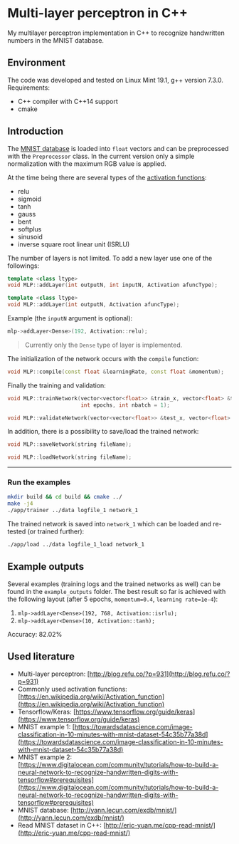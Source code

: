 # Multi-layer perceptron in C++

My multilayer perceptron implementation in C++ to recognize handwritten numbers in the MNIST database.

## Environment

The code was developed and tested on Linux Mint 19.1, g++ version 7.3.0. Requirements:

* C++ compiler with C++14 support
* cmake

## Introduction

The [MNIST database](http://yann.lecun.com/exdb/mnist/) is loaded into `float` vectors and can be preprocessed with the `Preprocessor` class. In the current version only a simple normalization with the maximum RGB value is applied.

At the time being there are several types of the [activation functions](https://towardsdatascience.com/secret-sauce-behind-the-beauty-of-deep-learning-beginners-guide-to-activation-functions-a8e23a57d046):

* relu
* sigmoid
* tanh
* gauss
* bent
* softplus
* sinusoid
* inverse square root linear unit (ISRLU)

The number of layers is not limited. To add a new layer use one of the followings:

```C++
template <class ltype>
void MLP::addLayer(int outputN, int inputN, Activation afuncType);

template <class ltype> 
void MLP::addLayer(int outputN, Activation afuncType);
```

Example (the `inputN` argument is optional):

```C++
mlp->addLayer<Dense>(192, Activation::relu);
```

> Currently only the `Dense` type of layer is implemented.

The initialization of the network occurs with the `compile` function:

```C++
void MLP::compile(const float &learningRate, const float &momentum);
```

Finally the training and validation:

```C++
void MLP::trainNetwork(vector<vector<float>> &train_x, vector<float> &train_y,
                       int epochs, int nbatch = 1);

void MLP::validateNetwork(vector<vector<float>> &test_x, vector<float> &test_y);
```

In addition, there is a possibility to save/load the trained network:

```C++
void MLP::saveNetwork(string fileName);

void MLP::loadNetwork(string fileName);
```

---

### Run the examples

```bash
mkdir build && cd build && cmake ../
make -j4
./app/trainer ../data logfile_1 network_1
```

The trained network is saved into `network_1` which can be loaded and re-tested (or trained further):

```bash
./app/load ../data logfile_1_load network_1
```

## Example outputs

Several examples (training logs and the trained networks as well) can be found in the `example_outputs` folder. The best result so far  is achieved with the following layout (after 5 epochs, `momentum=0.4`, `learning rate=1e-4`):

1.  `mlp->addLayer<Dense>(192, 768, Activation::isrlu);`
1.  `mlp->addLayer<Dense>(10, Activation::tanh);`

Accuracy: 82.02%

## Used literature

* Multi-layer perceptron: [http://blog.refu.co/?p=931](http://blog.refu.co/?p=931)
* Commonly used activation functions: [https://en.wikipedia.org/wiki/Activation_function](https://en.wikipedia.org/wiki/Activation_function)
* Tensorflow/Keras: [https://www.tensorflow.org/guide/keras](https://www.tensorflow.org/guide/keras)
* MNIST example 1: [https://towardsdatascience.com/image-classification-in-10-minutes-with-mnist-dataset-54c35b77a38d](https://towardsdatascience.com/image-classification-in-10-minutes-with-mnist-dataset-54c35b77a38d)
* MNIST example 2: [https://www.digitalocean.com/community/tutorials/how-to-build-a-neural-network-to-recognize-handwritten-digits-with-tensorflow#prerequisites](https://www.digitalocean.com/community/tutorials/how-to-build-a-neural-network-to-recognize-handwritten-digits-with-tensorflow#prerequisites)
* MNIST database: [http://yann.lecun.com/exdb/mnist/](http://yann.lecun.com/exdb/mnist/)
* Read MNIST dataset in C++: [http://eric-yuan.me/cpp-read-mnist/](http://eric-yuan.me/cpp-read-mnist/)